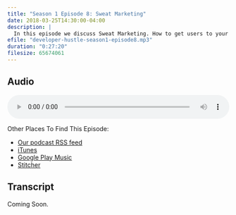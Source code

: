 ```yaml
---
title: "Season 1 Episode 8: Sweat Marketing"
date: 2018-03-25T14:30:00-04:00
description: |
  In this episode we discuss Sweat Marketing. How to get users to your projects with little to no budget.
efile: "developer-hustle-season1-episode8.mp3"
duration: "0:27:20"
filesize: 65674061
---
```


## Audio

<audio style="width:100%;" controls>
	<source src="http://dl.developerhustle.io/developer-hustle-season1-episode8.mp3" type="audio/mpeg" />
</audio>

Other Places To Find This Episode:

- [Our podcast RSS feed](https://DeveloperHustle.io/episodes/index.xml)
- [iTunes](https://itunes.apple.com/us/podcast/developer-hustle/id1338544467)
- [Google Play Music](https://playmusic.app.goo.gl/?ibi=com.google.PlayMusic&isi=691797987&ius=googleplaymusic&apn=com.google.android.music&link=https://play.google.com/music/m/Iurdet57b3zqqvalbsksrvbinse?t%3DDeveloper_Hustle%26pcampaignid%3DMKT-na-all-co-pr-mu-pod-16)
- [Stitcher](http://stitcher.com/s?fid=165580&refid=stpr)

## Transcript

Coming Soon.
